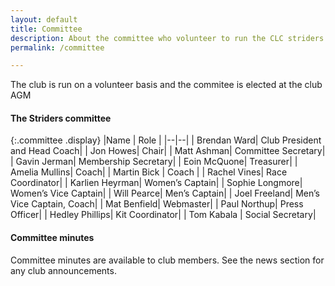 ```yaml
---
layout: default
title: Committee
description: About the committee who volunteer to run the CLC striders running club
permalink: /committee

---
```


The club is run on a volunteer basis and the commitee is elected at the club AGM

#### The Striders committee

{:.committee .display}
|Name | Role |
|--|--|
| Brendan Ward| Club President and Head Coach|
| Jon Howes| Chair| 
| Matt Ashman| Committee Secretary|
| Gavin Jerman| Membership Secretary| 
| Eoin McQuone| Treasurer| 
| Amelia Mullins| Coach| 
| Martin Bick | Coach |
| Rachel Vines| Race Coordinator|
| Karlien Heyrman| Women’s Captain| 
| Sophie Longmore| Women’s Vice Captain|
| Will Pearce| Men’s Captain|
| Joel Freeland| Men’s Vice Captain, Coach|
| Mat Benfield| Webmaster|
| Paul Northup| Press Officer|
| Hedley Phillips| Kit Coordinator|
| Tom Kabala | Social Secretary|



#### Committee minutes

Committee minutes are available to club members. See the news section for any club announcements.
